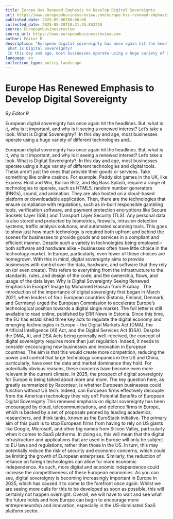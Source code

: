 ```yaml
---
title: Europe Has Renewed Emphasis to Develop Digital Sovereignty
url: https://www.europeanbusinessreview.com/europe-has-renewed-emphasis-to-develop-digital-sovereignty/
published_date: 2025-05-06T00:00:00
collected_date: 2025-05-28T18:31:35.852218
source: Europeanbusinessreview
source_url: https://www.europeanbusinessreview.com
author: Editor R
description: "European digital sovereignty has once again hit the headlines. But, what is it, why is it important, and why is it seeing a renewed interest? Let’s take a look. 
 What is Digital Sovereignty?  
 In this day and age, most businesses operate using a huge variety of different technologies and..."
language: en
collection_type: policy_landscape
---
```


# Europe Has Renewed Emphasis to Develop Digital Sovereignty

*By Editor R*

European digital sovereignty has once again hit the headlines. But, what is it, why is it important, and why is it seeing a renewed interest? Let’s take a look. 
 What is Digital Sovereignty?  
 In this day and age, most businesses operate using a huge variety of different technologies and...

European digital sovereignty has once again hit the headlines. But, what is it, why is it important, and why is it seeing a renewed interest? Let’s take a look. 
 What is Digital Sovereignty?  
 In this day and age, most businesses operate using a huge variety of different technologies and digital tools. These aren’t just the ones that provide their goods or services. Take something like online casinos. For example, Paddy slot games in the UK, like Express Hold and Win, Bullion Blitz, and Big Bass Splash, require a range of technologies to operate, such as HTML5, random number generators (RNGs), sound, and animation. They are also hosted on a cloud-based platform or downloadable application. 
 Then, there are the technologies that ensure compliance with regulations, such as in-built responsible gambling tools, verification software, and payment protection encryptions like Secure Sockets Layer (SSL) and Transport Layer Security (TLS). Any personal data is also stored and protected by biometrics, firewalls, intrusion detection systems, traffic analysis solutions, and automated scanning tools. This goes to show just how much technology is required both upfront and behind the scenes for businesses to provide goods and services in a compliant and efficient manner. 
 Despite such a variety in technologies being employed – both software and hardware alike – businesses often have little choice in the technology market. In Europe, particularly, even fewer of these choices are homegrown. With this in mind, digital sovereignty aims to provide businesses with control over the data, hardware, and software that they rely on (or even create). This refers to everything from the infrastructure to the standards, rules, and design of the code, and the ownership, flows, and usage of the data layer. 
 Why is Digital Sovereignty Seeing Renewed Emphasis in Europe? 
 Image by Mohamed Hassan from Pixabay   
 The introduction of the importance of digital sovereignty first began in March 2021, when leaders of four European countries (Estonia, Finland, Denmark, and Germany) urged the European Commission to accelerate Europe’s technological position towards a digital single market. The full letter is still available to read online, published by ERR News in Estonia. Since this time, the EU has established three key acts to regulate the digital economy and emerging technologies in Europe – the Digital Markets Act (DMA), the Artificial Intelligence (AI) Act, and the Digital Services Act (DSA). 
 Despite the DMA, AI, and DSA Acts being generally well-received, the concept of digital sovereignty requires more than just regulation. Indeed, it needs to consider encouraging new businesses and innovation in European countries. The aim is that this would create more competition, reducing the power and control that large technology companies in the US and China, particularly, have over the data and market dominance they hold. 
 For potentially obvious reasons, these concerns have become even more relevant in the current climate. In 2025, the prospect of digital sovereignty for Europe is being talked about more and more. The key question here, as greatly summarized by Raconteur, is whether European businesses could function without US tech. Indeed, can European firms effectively decouple from the American technology they rely on? 
 Potential Benefits of European Digital Sovereignty 
 This renewed emphasis on digital sovereignty has been encouraged by cloud, telecommunications, and defence firms in Europe, which is backed by a set of proposals penned by leading academics, researchers, and think tanks, known as the EuroStack initiative. The primary aim of this push is to stop European firms from having to rely on US giants like Google, Microsoft, and other big names from Silicon Valley, particularly when it comes to SaaS platforms. In doing so, this will mean that the digital infrastructure and applications that are used in Europe will only be subject to EU laws and regulations, rather than those in the US. 
 In turn, this may potentially reduce the risk of security and economic concerns, which could be limiting the growth of European enterprises. Similarly, the reduction of reliance on foreign technologies can allow for more economic independence. As such, more digital and economic independence could increase the competitiveness of these European economies. 
 As you can see, digital sovereignty is becoming increasingly important in Europe in 2025, which has caused it to come to the forefront once again. Whilst we are seeing more calls for this to be developed as soon as possible, this will certainly not happen overnight. Overall, we will have to wait and see what the future holds and how Europe can begin to encourage more entrepreneurship and innovation, especially in the US-dominated SaaS platform sector.